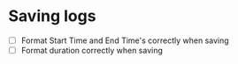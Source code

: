 # Saving logs
- [ ] Format Start Time and End Time's correctly when saving
- [ ] Format duration correctly when saving
